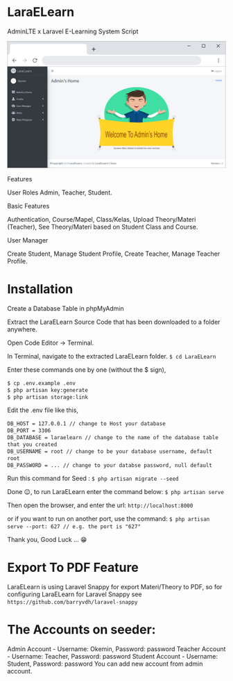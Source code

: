 # LaraELearn
AdminLTE x Laravel E-Learning System Script

![Image of Yaktocat](https://github.com/Abdurozzaq/LaraELearn/blob/master/admin-screenshoot-1368x793.png)

Features

User Roles
Admin, Teacher,
Student.

Basic Features

Authentication, Course/Mapel, Class/Kelas,
Upload Theory/Materi (Teacher),
See Theory/Materi based on Student Class and Course.

User Manager

Create Student, Manage Student Profile,
Create Teacher,
Manage Teacher Profile.

# Installation

Create a Database Table in phpMyAdmin

Extract the LaraELearn Source Code that has been downloaded to a folder anywhere.

Open Code Editor → Terminal.

In Terminal, navigate to the extracted LaraELearn folder.
  ```$ cd LaraELearn```
  
Enter these commands one by one (without the $ sign),
  ```$ composer install
  $ cp .env.example .env
  $ php artisan key:generate
  $ php artisan storage:link
  ```
  
Edit the .env file like this,
  ```DB_CONNECTION = mysql
  DB_HOST = 127.0.0.1 // change to Host your database
  DB_PORT = 3306
  DB_DATABASE = laraelearn // change to the name of the database table that you created
  DB_USERNAME = root // change to be your database username, default root
  DB_PASSWORD = ... // change to your databse password, null default 
  ```
  
Run this command for Seed :
  ```$ php artisan migrate --seed```
  
Done 😉, to run LaraELearn enter the command below:
  ```$ php artisan serve```
  
Then open the browser, and enter the url:
  ```http://localhost:8000```
  
or if you want to run on another port, use the command:
  ```$ php artisan serve --port: 627 // e.g. the port is "627"```
  
Thank you, Good Luck ... 😁

# Export To PDF Feature 
LaraELearn is using Laravel Snappy for export Materi/Theory to PDF,
so for configuring LaraELearn for Laravel Snappy see ```https://github.com/barryvdh/laravel-snappy```

# The Accounts on seeder:
Admin Account - Username: Okemin, Password: password
Teacher Account - Username: Teacher, Password: password
Student Account - Username: Student, Password: password
You can add new account from admin account.
